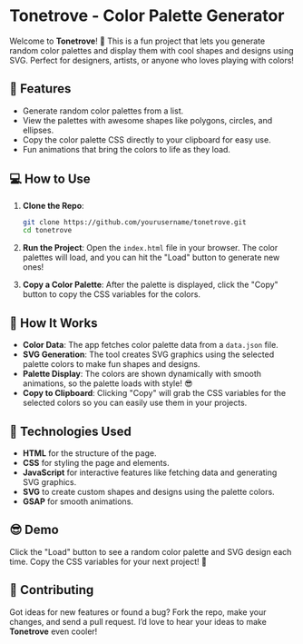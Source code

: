 # Tonetrove - Color Palette Generator

Welcome to **Tonetrove**! 🎨 This is a fun project that lets you generate random color palettes and display them with cool shapes and designs using SVG. Perfect for designers, artists, or anyone who loves playing with colors!

## 🚀 Features

- Generate random color palettes from a list.
- View the palettes with awesome shapes like polygons, circles, and ellipses.
- Copy the color palette CSS directly to your clipboard for easy use.
- Fun animations that bring the colors to life as they load.

## 💻 How to Use

1. **Clone the Repo**:
   ```bash
   git clone https://github.com/yourusername/tonetrove.git
   cd tonetrove
   ```

2. **Run the Project**:
   Open the `index.html` file in your browser. The color palettes will load, and you can hit the "Load" button to generate new ones!

3. **Copy a Color Palette**:
   After the palette is displayed, click the "Copy" button to copy the CSS variables for the colors.

## 🎨 How It Works

- **Color Data**: The app fetches color palette data from a `data.json` file.
- **SVG Generation**: The tool creates SVG graphics using the selected palette colors to make fun shapes and designs.
- **Palette Display**: The colors are shown dynamically with smooth animations, so the palette loads with style! 😎
- **Copy to Clipboard**: Clicking "Copy" will grab the CSS variables for the selected colors so you can easily use them in your projects.

## 🔧 Technologies Used

- **HTML** for the structure of the page.
- **CSS** for styling the page and elements.
- **JavaScript** for interactive features like fetching data and generating SVG graphics.
- **SVG** to create custom shapes and designs using the palette colors.
- **GSAP** for smooth animations.

## 😎 Demo

Click the "Load" button to see a random color palette and SVG design each time. Copy the CSS variables for your next project! 🚀

## 🤔 Contributing

Got ideas for new features or found a bug? Fork the repo, make your changes, and send a pull request. I’d love to hear your ideas to make **Tonetrove** even cooler!
